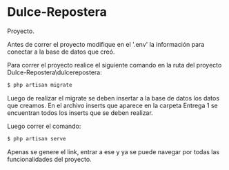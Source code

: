 # Dulce-Repostera
Proyecto.

Antes de correr el proyecto modifique en el '.env' la información para conectar a la base de datos que creó.

Para correr el proyecto realice el siguiente comando en la ruta del proyecto Dulce-Repostera\dulcerepostera:

```php
$ php artisan migrate
```

Luego de realizar el migrate se deben insertar a la base de datos los datos que creamos. En el archivo inserts que aparece en la carpeta Entrega 1 se encuentran todos los inserts que se deben realizar.

Luego correr el comando:

```php
$ php artisan serve
```

Apenas se genere el link, entrar a ese y ya se puede navegar por todas las funcionalidades del proyecto.
